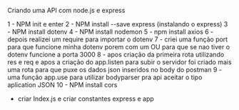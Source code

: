 Criando uma API com node.js e express


1 - NPM init e enter
2 - NPM install --save express (instalando o express)
3 - NPM install dotenv
4 - NPM install nodemon
5 - npm install axios
6 - depois realizei um require para importar o dotenv
7 - criei uma função port para que funcione minha dotenv porem com um OU para que se nao tiver o dotenv funcione a porta 3000
8 - apos criação da primeira rota utilizando res e req e apos a criação do app.listen para subir o servidor foi criado mais uma rota para que puxe os dados json inseridos no body do postman
9 - uma função app.use para utilizar bodyparser pra api aceitar o tipo aplication JSON 
10 - NPM install cors

 - criar Index.js e criar constantes express e app